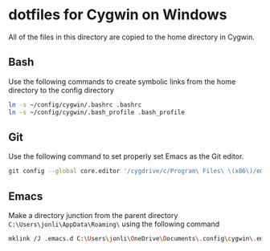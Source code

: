 # dotfiles for Cygwin on Windows
All of the files in this directory are copied to the home directory in Cygwin.

## Bash
Use the following commands to create symbolic links from the home directory to the config directory
```bash
ln -s ~/config/cygwin/.bashrc .bashrc
ln -s ~/config/cygwin/.bash_profile .bash_profile
```

## Git
Use the following command to set properly set Emacs as the Git editor.
```bash
git config --global core.editor '/cygdrive/c/Program\ Files\ \(x86\)/emacs-25.1-i686-w64-mingw32/bin/emacs.exe `cygpath --windows ${1}` && set'
```

## Emacs
Make a directory junction from the parent directory `C:\Users\jonli\AppData\Roaming\` using the following command

```bash
mklink /J .emacs.d C:\Users\jonli\OneDrive\Documents\.config\cygwin\.emacs.d
```
